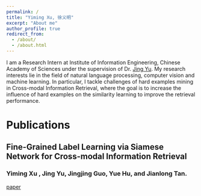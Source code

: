 ```yaml
---
permalink: /
title: "Yiming Xu, 徐义明"
excerpt: "About me"
author_profile: true
redirect_from: 
  - /about/
  - /about.html
---
```


I am a Research Intern at Institute of Information Engineering, Chinese Academy of Sciences under the supervision of Dr. [Jing Yu](http://people.ucas.edu.cn/~jingyu). 
My research interests lie in the field of natural language processing, computer vision and machine learning. 
In particular, I tackle challenges of hard examples mining in Cross-modal Information Retrieval, where the goal is to increase the influence of hard examples on the similarity learning to improve the retrieval performance.

# Publications

## Fine-Grained Label Learning via Siamese Network for Cross-modal Information Retrieval
### **Yiming Xu** , Jing Yu, Jingjing Guo, Yue Hu, and Jianlong Tan.
[paper](https://link.springer.com/chapter/10.1007/978-3-030-22741-8_22)
